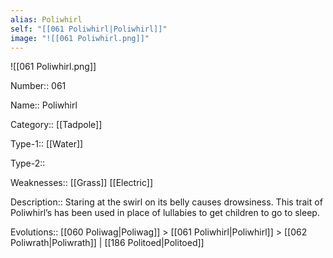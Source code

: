 ```yaml
---
alias: Poliwhirl
self: "[[061 Poliwhirl|Poliwhirl]]"
image: "![[061 Poliwhirl.png]]"
---
```


![[061 Poliwhirl.png]]


Number:: 061

Name:: Poliwhirl

Category:: [[Tadpole]]

Type-1:: [[Water]]

Type-2:: 

Weaknesses:: [[Grass]] [[Electric]]

Description:: Staring at the swirl on its belly causes drowsiness. This trait of Poliwhirl’s has been used in place of lullabies to get children to go to sleep.

Evolutions:: [[060 Poliwag|Poliwag]] > [[061 Poliwhirl|Poliwhirl]] > [[062 Poliwrath|Poliwrath]] | [[186 Politoed|Politoed]]
